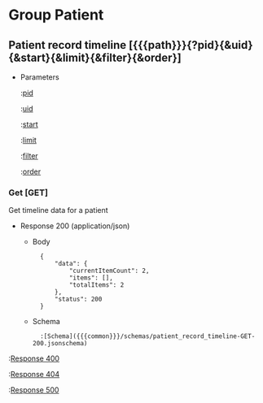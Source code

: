 # Group Patient

## Patient record timeline [{{{path}}}{?pid}{&uid}{&start}{&limit}{&filter}{&order}]

+ Parameters

    :[pid]({{{common}}}/parameters/pid.md)

    :[uid]({{{common}}}/parameters/uid.md)

    :[start]({{{common}}}/parameters/start.md)

    :[limit]({{{common}}}/parameters/limit.md)

    :[filter]({{{common}}}/parameters/filter.md)

    :[order]({{{common}}}/parameters/order.md)


### Get [GET]

Get timeline data for a patient

+ Response 200 (application/json)

    + Body

            {
                "data": {
                    "currentItemCount": 2,
                    "items": [],
                    "totalItems": 2
                },
                "status": 200
            }

    + Schema

            :[Schema]({{{common}}}/schemas/patient_record_timeline-GET-200.jsonschema)

:[Response 400]({{{common}}}/responses/400.md)

:[Response 404]({{{common}}}/responses/404.md)

:[Response 500]({{{common}}}/responses/500.md)

